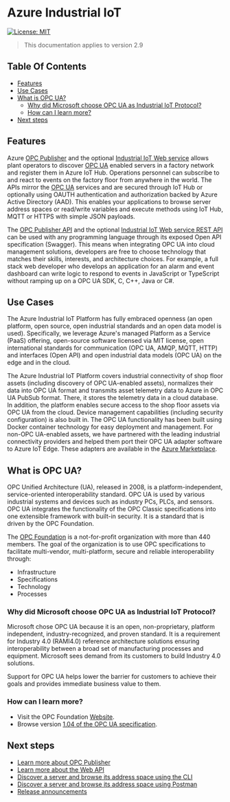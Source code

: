 # Azure Industrial IoT <!-- omit in toc -->

[![License: MIT](https://img.shields.io/badge/License-MIT-yellow.svg)](https://opensource.org/licenses/MIT)

> This documentation applies to version 2.9

## Table Of Contents <!-- omit in toc -->

- [Features](#features)
- [Use Cases](#use-cases)
- [What is OPC UA?](#what-is-opc-ua)
  - [Why did Microsoft choose OPC UA as Industrial IoT Protocol?](#why-did-microsoft-choose-opc-ua-as-industrial-iot-protocol)
  - [How can I learn more?](#how-can-i-learn-more)
- [Next steps](#next-steps)

## Features

Azure [OPC Publisher](./opc-publisher/readme.md) and the optional [Industrial IoT Web service](./web-api/readme.md) allows plant operators to discover [OPC UA](#what-is-opc-ua) enabled servers in a factory network and register them in Azure IoT Hub. Operations personnel can subscribe to and react to events on the factory floor from anywhere in the world. The APIs mirror the [OPC UA](#what-is-opc-ua) services and are secured through IoT Hub or optionally using OAUTH authentication and authorization backed by Azure Active Directory (AAD). This enables your applications to browse server address spaces or read/write variables and execute methods using IoT Hub, MQTT or HTTPS with simple JSON payloads.  

The [OPC Publisher API](./opc-publisher/readme.md) and the optional [Industrial IoT Web service REST API](./web-api/readme.md) can be used with any programming language through its exposed Open API specification (Swagger). This means when integrating OPC UA into cloud management solutions, developers are free to choose technology that matches their skills, interests, and architecture choices. For example, a full stack web developer who develops an application for an alarm and event dashboard can write logic to respond to events in JavaScript or TypeScript without ramping up on a OPC UA SDK, C, C++, Java or C#.

## Use Cases

The Azure Industrial IoT Platform has fully embraced openness (an open platform, open source, open industrial standards and an open data model is used). Specifically, we leverage Azure's managed Platform as a Service (PaaS) offering, open-source software licensed via MIT license, open international standards for communication (OPC UA, AMQP, MQTT, HTTP) and interfaces (Open API) and open industrial data models (OPC UA) on the edge and in the cloud.

The Azure Industrial IoT Platform covers industrial connectivity of shop floor assets (including discovery of OPC UA-enabled assets), normalizes their data into OPC UA format and transmits asset telemetry data to Azure in OPC UA PubSub format. There, it stores the telemetry data in a cloud database. In addition, the platform enables secure access to the shop floor assets via OPC UA from the cloud. Device management capabilities (including security configuration) is also built in. The OPC UA functionality has been built using Docker container technology for easy deployment and management. For non-OPC UA-enabled assets, we have partnered with the leading industrial connectivity providers and helped them port their OPC UA adapter software to Azure IoT Edge. These adapters are available in the [Azure Marketplace](https://azuremarketplace.microsoft.com/marketplace/apps/category/internet-of-things?page=1&subcategories=iot-edge-modules).

## What is OPC UA?

OPC Unified Architecture (UA), released in 2008, is a platform-independent, service-oriented interoperability standard. OPC UA is used by various industrial systems and devices such as industry PCs, PLCs, and sensors. OPC UA integrates the functionality of the OPC Classic specifications into one extensible framework with built-in security. It is a standard that is driven by the OPC Foundation.

The [OPC Foundation](https://opcfoundation.org/) is a not-for-profit organization with more than 440 members. The goal of the organization is to use OPC specifications to facilitate multi-vendor, multi-platform, secure and reliable interoperability through:

- Infrastructure
- Specifications
- Technology
- Processes

### Why did Microsoft choose OPC UA as Industrial IoT Protocol?

Microsoft chose OPC UA because it is an open, non-proprietary, platform independent, industry-recognized, and proven standard. It is a requirement for Industry 4.0 (RAMI4.0) reference architecture solutions ensuring interoperability between a broad set of manufacturing processes and equipment. Microsoft sees demand from its customers to build Industry 4.0 solutions.

Support for OPC UA helps lower the barrier for customers to achieve their goals and provides immediate business value to them.

### How can I learn more?

- Visit the OPC Foundation [Website](https://opcfoundation.org/).
- Browse version [1.04 of the OPC UA specification](https://reference.opcfoundation.org/v104/).

## Next steps

- [Learn more about OPC Publisher](./opc-publisher/readme.md)
- [Learn more about the Web API](./web-api/readme.md)
- [Discover a server and browse its address space using the CLI](./web-api/tut-use-cli.md)
- [Discover a server and browse its address space using Postman](./web-api/tut-use-postman.md)
- [Release announcements](./release-announcement.md)
